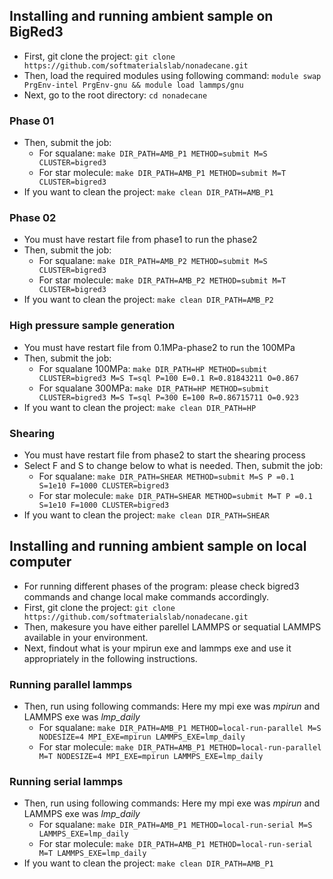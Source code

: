 <!---#9-n-octyldocosane
2020.12.02: this is the molecule to probe next. It is C30H62 and an isomer of squalane. Has diff architecture so gives the challenge for dim red methods. Generation will occur first in 313K and 0.1MPa. Moore JCP with Cummings is a good paper to start.
# nonadecane
Simulating nonadecane: generation and shear
Subtext: need to see if unsupervised ML can classify features in a complex molecular fluid--->

## Installing and running ambient sample on BigRed3
* First, git clone the project:
```git clone https://github.com/softmaterialslab/nonadecane.git```
* Then, load the required modules using following command:
```module swap PrgEnv-intel PrgEnv-gnu && module load lammps/gnu```
* Next, go to the root directory:
 ```cd nonadecane```
### Phase 01
* Then, submit the job:
    * For squalane: ```make DIR_PATH=AMB_P1 METHOD=submit M=S CLUSTER=bigred3```
    * For star molecule:  ```make DIR_PATH=AMB_P1 METHOD=submit M=T CLUSTER=bigred3```
* If you want to clean the project:
 ```make clean DIR_PATH=AMB_P1```
### Phase 02
* You must have restart file from phase1 to run the phase2
* Then, submit the job:
    * For squalane: ```make DIR_PATH=AMB_P2 METHOD=submit M=S CLUSTER=bigred3```
    * For star molecule:  ```make DIR_PATH=AMB_P2 METHOD=submit M=T CLUSTER=bigred3```
* If you want to clean the project:
 ```make clean DIR_PATH=AMB_P2```
 
### High pressure sample generation
* You must have restart file from 0.1MPa-phase2 to run the 100MPa
* Then, submit the job:
    * For squalane 100MPa: ```make DIR_PATH=HP METHOD=submit CLUSTER=bigred3 M=S T=sql P=100 E=0.1 R=0.81843211 O=0.867```
    * For squalane 300MPa: ```make DIR_PATH=HP METHOD=submit CLUSTER=bigred3 M=S T=sql P=300 E=100 R=0.86715711 O=0.923```
* If you want to clean the project:
 ```make clean DIR_PATH=HP```

### Shearing
* You must have restart file from phase2 to start the shearing process
* Select F and S to change below to what is needed. Then, submit the job:
    * For squalane: ```make DIR_PATH=SHEAR METHOD=submit M=S P =0.1 S=1e10 F=1000 CLUSTER=bigred3```
    * For star molecule:  ```make DIR_PATH=SHEAR METHOD=submit M=T P =0.1 S=1e10 F=1000 CLUSTER=bigred3```
* If you want to clean the project:
 ```make clean DIR_PATH=SHEAR```

## Installing and running ambient sample on local computer
* For running different phases of the program: please check bigred3 commands and change local make commands accordingly.
* First, git clone the project:
```git clone https://github.com/softmaterialslab/nonadecane.git```
* Then, makesure you have either parellel LAMMPS or sequatial LAMMPS available in your environment.
* Next, findout what is your mpirun exe and lammps exe and use it appropriately in the following instructions.
### Running parallel lammps
* Then, run using following commands: Here my mpi exe was *mpirun* and LAMMPS exe was *lmp_daily*
    * For squalane:  ```make DIR_PATH=AMB_P1 METHOD=local-run-parallel M=S NODESIZE=4 MPI_EXE=mpirun LAMMPS_EXE=lmp_daily```
    * For star molecule: ```make DIR_PATH=AMB_P1 METHOD=local-run-parallel M=T NODESIZE=4 MPI_EXE=mpirun LAMMPS_EXE=lmp_daily```
### Running serial lammps
* Then, run using following commands: Here my mpi exe was *mpirun* and LAMMPS exe was *lmp_daily*
    * For squalane:  ```make DIR_PATH=AMB_P1 METHOD=local-run-serial M=S LAMMPS_EXE=lmp_daily```
    * For star molecule: ```make DIR_PATH=AMB_P1 METHOD=local-run-serial M=T LAMMPS_EXE=lmp_daily```
* If you want to clean the project:
 ```make clean DIR_PATH=AMB_P1```

